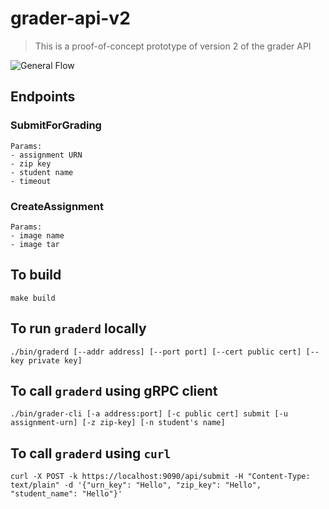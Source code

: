 # grader-api-v2

> This is a proof-of-concept prototype of version 2 of the grader API

![General Flow](https://static.swimlanes.io/ff07aa1e89a7f1032ebfa9b5ba88a108.png)

## Endpoints

### SubmitForGrading
```
Params:
- assignment URN
- zip key
- student name
- timeout
```

### CreateAssignment
```
Params:
- image name
- image tar
```

## To build
```
make build
```

## To run `graderd` locally
```
./bin/graderd [--addr address] [--port port] [--cert public cert] [--key private key]
```

## To call `graderd` using gRPC client
```
./bin/grader-cli [-a address:port] [-c public cert] submit [-u assignment-urn] [-z zip-key] [-n student's name]
```

## To call `graderd` using `curl`
```
curl -X POST -k https://localhost:9090/api/submit -H "Content-Type: text/plain" -d '{"urn_key": "Hello", "zip_key": "Hello", "student_name": "Hello"}'
```
